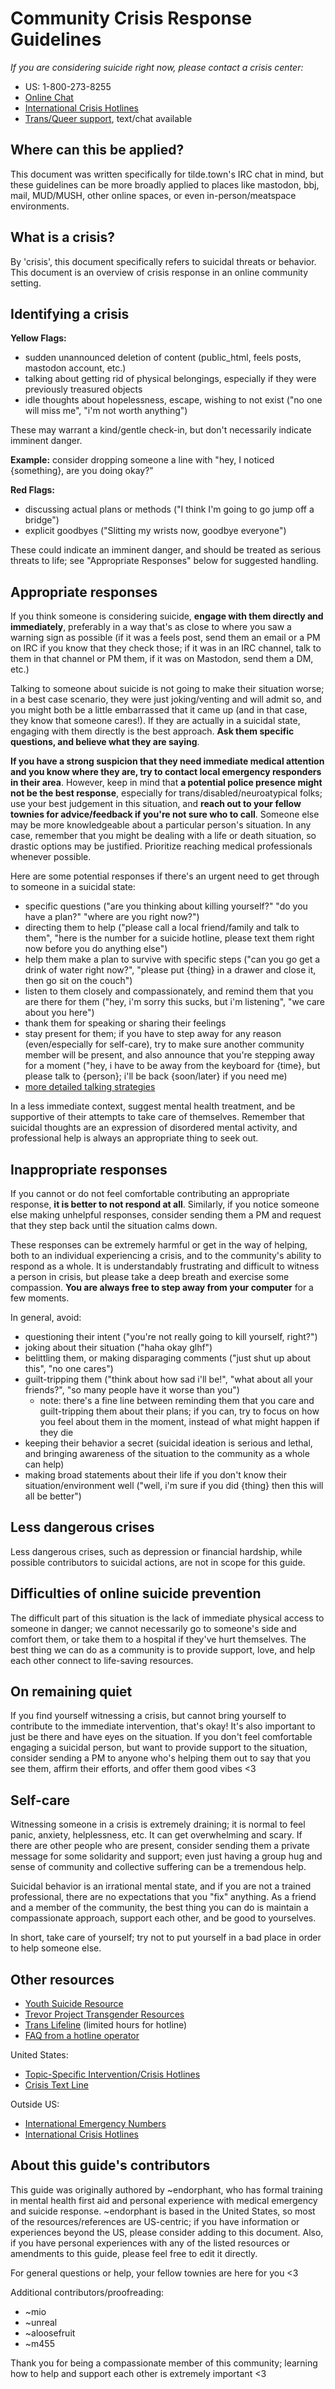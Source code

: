 Community Crisis Response Guidelines
====================================

*If you are considering suicide right now, please contact a crisis center:*

* US: 1-800-273-8255
* [Online Chat](https://suicidepreventionlifeline.org/chat/)
* [International Crisis Hotlines](http://ibpf.org/resource/list-international-suicide-hotlines)
* [Trans/Queer support](https://www.thetrevorproject.org/get-help-now/), text/chat available

Where can this be applied?
--------------------------

This document was written specifically for tilde.town's IRC chat in mind, but these
guidelines can be more broadly applied to places like mastodon, bbj, mail,
MUD/MUSH, other online spaces, or even in-person/meatspace environments.

What is a crisis?
-----------------

By 'crisis', this document specifically refers to suicidal threats or behavior.
This document is an overview of crisis response in an online community setting.

Identifying a crisis
--------------------

**Yellow Flags:** 

* sudden unannounced deletion of content (public_html, feels posts, mastodon account, etc.)
* talking about getting rid of physical belongings, especially if they were
  previously treasured objects
* idle thoughts about hopelessness, escape, wishing to not exist ("no one will miss me", 
"i'm not worth anything")

These may warrant a kind/gentle check-in, but don't necessarily
indicate imminent danger. 

**Example:** consider dropping someone a line with "hey, I noticed
{something}, are you doing okay?"

**Red Flags:** 

* discussing actual plans or methods ("I think I'm going to go jump off a bridge")
* explicit goodbyes ("Slitting my wrists now, goodbye everyone")

These could indicate an imminent danger, and should be treated as
serious threats to life; see "Appropriate Responses" below for suggested
handling.

Appropriate responses
---------------------

If you think someone is considering suicide, **engage with them directly and
immediately**, preferably in a way that's as close to where you saw a warning
sign as possible (if it was a feels post, send them an email or a PM on IRC if
you know that they check those; if it was in an IRC channel, talk to them in
that channel or PM them, if it was on Mastodon, send them a DM, etc.)

Talking to someone about suicide is not going to make their situation worse; in
a best case scenario, they were just joking/venting and will admit so, and you
might both be a little embarrassed that it came up (and in that case, they know
that someone cares!). If they are actually in a suicidal state, engaging with
them directly is the best approach. **Ask them specific questions, and believe
what they are saying**.

**If you have a strong suspicion that they need immediate medical attention and
you know where they are, try to contact local emergency responders in their
area**. However, keep in mind that **a potential police presence might not be the
best response**, especially for trans/disabled/neuroatypical folks; use your best
judgement in this situation, and **reach out to your fellow townies for
advice/feedback if you're not sure who to call**. Someone else may be more
knowledgeable about a particular person's situation. In any case, remember that
you might be dealing with a life or death situation, so drastic options may be
justified. Prioritize reaching medical professionals whenever possible.

Here are some potential responses if there's an urgent need to get through to
someone in a suicidal state:

* specific questions ("are you thinking about killing yourself?" "do you have a
  plan?" "where are you right now?")
* directing them to help ("please call a local friend/family and talk to them",
  "here is the number for a suicide hotline, please text them right now before
  you do anything else")
* help them make a plan to survive with specific steps ("can you go get a drink
  of water right now?", "please put {thing} in a drawer and close it, then go
  sit on the couch")
* listen to them closely and compassionately, and remind them that you are
  there for them ("hey, i'm sorry this sucks, but i'm listening", "we care
  about you here")
* thank them for speaking or sharing their feelings
* stay present for them; if you have to step away for any reason
  (even/especially for self-care), try to make sure another community member
  will be present, and also announce that you're stepping away for a moment
  ("hey, i have to be away from the keyboard for {time}, but please talk to
  {person}; i'll be back {soon/later} if you need me)
* [more detailed talking strategies](https://www.reddit.com/r/SWResources/comments/igh87/concerned_but_dont_know_what_to_say_here_are_some/)

In a less immediate context, suggest mental health treatment, and be supportive
of their attempts to take care of themselves. Remember that suicidal thoughts
are an expression of disordered mental activity, and professional help is
always an appropriate thing to seek out.

Inappropriate responses
----------------------

If you cannot or do not feel comfortable contributing an appropriate response,
**it is better to not respond at all**. Similarly, if you notice someone else
making unhelpful responses, consider sending them a PM and request that they
step back until the situation calms down.

These responses can be extremely harmful or get in the way of helping, both to
an individual experiencing a crisis, and to the community's ability to respond
as a whole. It is understandably frustrating and difficult to witness a person
in crisis, but please take a deep breath and exercise some
compassion. **You are always free to step away from your computer** for a few 
moments.

In general, avoid:

* questioning their intent ("you're not really going to kill yourself, right?")
* joking about their situation ("haha okay glhf")
* belittling them, or making disparaging comments ("just shut up about this",
  "no one cares")
* guilt-tripping them ("think about how sad i'll be!", "what about all your
  friends?", "so many people have it worse than you")
    * note: there's a fine line between reminding them that you care and
      guilt-tripping them about their plans; if you can, try to focus on how
      you feel about them in the moment, instead of what might happen if they
      die
* keeping their behavior a secret (suicidal ideation is serious and lethal, and
  bringing awareness of the situation to the community as a whole can help)
* making broad statements about their life if you don't know their
  situation/environment well ("well, i'm sure if you did {thing} then this will
  all be better")

Less dangerous crises
---------------------

Less dangerous crises, such as depression or financial hardship,
while possible contributors to suicidal actions, are not in scope for this
guide.

Difficulties of online suicide prevention
-----------------------------------------

The difficult part of this situation is the lack of immediate physical access
to someone in danger; we cannot necessarily go to someone's side and comfort
them, or take them to a hospital if they've hurt themselves. The best thing we
can do as a community is to provide support, love, and help each other connect
to life-saving resources.

On remaining quiet
------------------

If you find yourself witnessing a crisis, but cannot bring yourself to
contribute to the immediate intervention, that's okay! It's also important to
just be there and have eyes on the situation. If you don't feel comfortable
engaging a suicidal person, but want to provide support to the situation,
consider sending a PM to anyone who's helping them out to say that you see
them, affirm their efforts, and offer them good vibes <3

Self-care
---------

Witnessing someone in a crisis is extremely draining; it is normal to feel
panic, anxiety, helplessness, etc. It can get overwhelming and scary. If there
are other people who are present, consider sending them a private message for
some solidarity and support; even just having a group hug and sense of
community and collective suffering can be a tremendous help.

Suicidal behavior is an irrational mental state, and if you are not a trained
professional, there are no expectations that you "fix" anything. As a friend
and a member of the community, the best thing you can do is maintain a
compassionate approach, support each other, and be good to yourselves.

In short, take care of yourself; try not to put yourself in a bad place in
order to help someone else.






Other resources
---------------

* [Youth Suicide Resource](https://www.13reasonswhytoolkit.org/youth)
* [Trevor Project Transgender Resources](https://www.thetrevorproject.org/trvr_support_center/trans-gender-identity/#sm.00001dziymurdzdxqt2tr7kfg6i0f)
* [Trans Lifeline](https://www.translifeline.org/) (limited hours for hotline)
* [FAQ from a hotline operator](https://www.reddit.com/r/SWResources/comments/1c7ntr/suicide_hotline_faqs/)

United States:

* [Topic-Specific Intervention/Crisis Hotlines](https://www.allaboutcounseling.com/crisis_hotlines.htm)
* [Crisis Text Line](https://www.crisistextline.org/)

Outside US:

* [International Emergency Numbers](https://en.wikipedia.org/wiki/List_of_suicide_crisis_lines)
* [International Crisis Hotlines](http://ibpf.org/resource/list-international-suicide-hotlines)

About this guide's contributors
-------------------------------

This guide was originally authored by ~endorphant, who has formal training in
mental health first aid and personal experience with medical emergency and
suicide response. ~endorphant is based in the United States, so most of the
resources/references are US-centric; if you have information or experiences
beyond the US, please consider adding to this document. Also, if you have
personal experiences with any of the listed resources or amendments to this
guide, please feel free to edit it directly.

For general questions or help, your fellow townies are here for you <3

Additional contributors/proofreading:

* ~mio
* ~unreal
* ~aloosefruit
* ~m455

Thank you for being a compassionate member of this community; learning how to
help and support each other is extremely important <3
